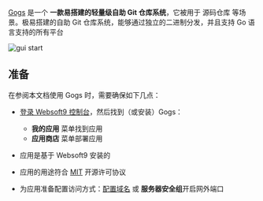 [Gogs](https://gogs.io/) 是一个 **一款易搭建的轻量级自助 Git 仓库系统**，它被用于 源码仓库  等场景。极易搭建的自助 Git 仓库系统，能够通过独立的二进制分发，并且支持 Go 语言支持的所有平台


![gui start](https://libs.websoft9.com/Websoft9/DocsPicture/zh/gogs/gogs-guistart-websoft9.png)


## 准备

在参阅本文档使用 Gogs 时，需要确保如下几点：

- [登录 Websoft9 控制台](./login-console)，然后找到（或安装）Gogs：
  - **我的应用** 菜单找到应用 
  - **应用商店** 菜单部署应用

- 应用是基于 Websoft9 安装的


- 应用的用途符合 [MIT](https://opensource.org/licenses/MIT) 开源许可协议


- 为应用准备配置访问方式：[配置域名](./domain-set) 或 **服务器安全组**开启网外端口